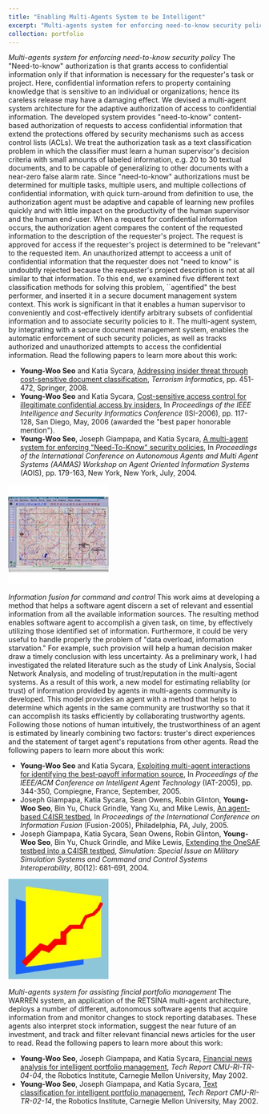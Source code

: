 ```yaml
---
title: "Enabling Multi-Agents System to be Intelligent"
excerpt: "Multi-agents system for enforcing need-to-know security policy, information fusion for command and control, multi-agents system for assisting financial portfolio management."
collection: portfolio
---
```


*Multi-agents system for enforcing need-to-know security policy* The "Need-to-know" authorization is that grants access to confidential information only if that information is necessary for the requester's task or project. Here, confidential information refers to property containing knowledge that is sensitive to an individual or organizations; hence its careless release may have a damaging effect. We devised a multi-agent system architecture for the adaptive authorization of access to confidential information. The developed system provides "need-to-know" content-based authorization of requests to access confidential information that extend the protections offered by security mechanisms such as access control lists (ACLs). We treat the authorization task as a text classification problem in which the classifier must learn a human supervisor's decision criteria with small amounts of labeled information, e.g. 20 to 30 textual documents, and to be capable of generalizing to other documents with a near-zero false alarm rate. Since "need-to-know" authorizations must be determined for multiple tasks, multiple users, and multiple collections of confidential information, with quick turn-around from definition to use, the authorization agent must be adaptive and capable of learning new profiles quickly and with little impact on the productivity of the human supervisor and the human end-user. When a request for confidential information occurs, the authorization agent compares the content of the requested information to the description of the requester's project. The request is approved for access if the requester's project is determined to be "relevant" to the requested item. An unauthorized attempt to acceess a unit of confidential information that the requester does not "need to know" is undoubtly rejected because the requester's project description is not at all similar to that information. To this end, we examined five different text classification methods for solving this problem, ``agentified" the best performer, and inserted it in a secure document management system context. This work is significant in that it enables a human supervisor to conveniently and cost-effectively identify arbitrary subsets of confidential information and to associate security policies to it. The multi-agent system, by integrating with a secure document management system, enables the automatic enforcement of such security policies, as well as tracks authorized and unauthorized attempts to access the confidential information. Read the following papers to learn more about this work:
* **Young-Woo Seo** and Katia Sycara, [Addressing insider threat through cost-sensitive document classification](https://link.springer.com/chapter/10.1007%2F978-0-387-71613-8_21), *Terrorism Informatics*, pp. 451-472, Springer, 2008.
* **Young-Woo Seo** and Katia Sycara, [Cost-sensitive access control for illegitimate confidential access by insiders](https://link.springer.com/chapter/10.1007%2F11760146_11), In *Proceedings of the IEEE Intelligence and Security Informatics Conference* (ISI-2006), pp. 117-128, San Diego, May, 2006 (awarded the "best paper honorable mention"). 
* **Young-Woo Seo**, Joseph Giampapa, and Katia Sycara, [A multi-agent system for enforcing "Need-To-Know" security policies](https://www.ri.cmu.edu/publications/a-multi-agent-system-for-enforcing-need-to-know-security-policies/), In *Proceedings of the International Conference on Autonomous Agents and Multi Agent Systems (AAMAS) Workshop on Agent Oriented Information Systems* (AOIS), pp. 179-163, New York, New York, July, 2004.

<img src="/images/pret.jpg"/>

*Information fusion for command and control* This work aims at developing a method that helps a software agent discern a set of relevant and essential information from all the available information sources. The resulting method enables software agent to accomplish a given task, on time, by effectively utilizing those identified set of information. Furthermore, it could be very useful to handle properly the problem of "data overload, information starvation." For example, such provision will help a human decision maker draw a timely conclusion with less uncertainty. As a preliminary work, I had investigated the related literature such as the study of Link Analysis, Social Network Analysis, and modeling of trust/reputation in the multi-agent systems. As a result of this work, a new model for estimating reliablity (or trust) of information provided by agents in multi-agents community is developed. This model provides an agent with a method that helps to determine which agents in the same community are trustworthy so that it can accomplish its tasks efficiently by collaborating trustworthy agents. Following those notions of human intuitively, the trustworthiness of an agent is estimated by linearly combining two factors: truster's direct experiences and the statement of target agent's reputations from other agents. Read the following papers to learn more about this work:

* **Young-Woo Seo** and Katia Sycara, [Exploiting multi-agent interactions for identifying the best-payoff information source](https://ieeexplore.ieee.org/document/1565564/), In *Proceedings of the IEEE/ACM Conference on Intelligent Agent Technology* (IAT-2005), pp. 344-350, Compiegne, France, September, 2005. 
* Joseph Giampapa, Katia Sycara, Sean Owens, Robin Glinton, **Young-Woo Seo**, Bin Yu, Chuck Grindle, Yang Xu, and Mike Lewis, [An agent-based C4ISR testbed](https://ieeexplore.ieee.org/document/1592030/), In *Proceedings of the International Conference on Information Fusion* (Fusion-2005), Philadelphia, PA, July, 2005.
* Joseph Giampapa, Katia Sycara, Sean Owens, Robin Glinton, **Young-Woo Seo**, Bin Yu, Chuck Grindle, and Mike Lewis, [Extending the OneSAF testbed into a C4ISR testbed](http://journals.sagepub.com/doi/10.1177/0037549704050348), *Simulation: Special Issue on Military Simulation Systems and Command and Control Systems Interoperability*, 80(12): 681-691, 2004. 

<img src="/images/warren.jpg"/>

*Multi-agents system for assisting fincial portfolio management* The WARREN system, an application of the RETSINA multi-agent architecture, deploys a number of different, autonomous software agents that acquire information from and monitor changes to stock reporting databases. These agents also interpret stock information, suggest the near future of an investment, and track and filter relevant financial news articles for the user to read. Read the following papers to learn more about this work: 
* **Young-Woo Seo**, Joseph Giampapa, and Katia Sycara, [Financial news analysis for intelligent portfolio management](https://www.ri.cmu.edu/publications/financial-news-analysis-for-intelligent-portfolio-management/), *Tech Report CMU-RI-TR-04-04*, the Robotics Institute, Carnegie Mellon University, May 2002.
* **Young-Woo Seo**, Joseph Giampapa, and Katia Sycara, [Text classification for intelligent portfolio management](https://www.ri.cmu.edu/publication_view.html?pub_id=3976), *Tech Report CMU-RI-TR-02-14*, the Robotics Institute, Carnegie Mellon University, May 2002.